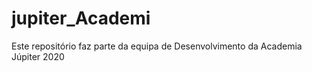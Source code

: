# jupiter_Academi
Este repositório faz parte da equipa de Desenvolvimento da Academia Júpiter 2020 
